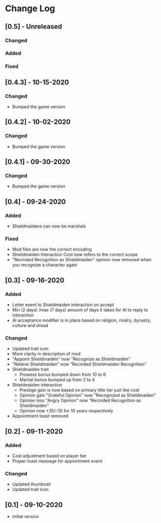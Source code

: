 # Change Log

## [0.5] - Unreleased
### Changed

### Added

### Fixed

## [0.4.3] - 10-15-2020
### Changed
- Bumped the game version

## [0.4.2] - 10-02-2020
### Changed
- Bumped the game version

## [0.4.1] - 09-30-2020
### Changed
- Bumped the game version

## [0.4] - 09-24-2020
### Added
- Shieldmaidens can now be marshals

### Fixed
- Mod files are now the correct encoding
- Shieldmaiden Interaction Cost now refers to the correct scope
- "Recinded Recognition as Shieldmaiden" opinion now removed when you recognize a character again

## [0.3] - 09-16-2020
### Added
- Letter event to Shieldmaiden interaction on accept
- Min (2 days) /max (7 days) amount of days it takes for AI to reply to interaction
- AI acceptance modifier is in place based on religion, rivalry, dynasty, culture and dread

### Changed
- Updated trait icon
- More clarity in description of mod
- "Appoint Shieldmaiden" now "Recognize as Shieldmaiden"
- "Relieve Shieldmaiden" now "Recinded Shieldmaiden Recognition"
- Shieldmaiden trait
    - Prowess bonus bumped down from 10 to 6
    - Martial bonus bumped up from 2 to 4
- Shieldmaiden interaction
    - Prestige gain is now based on primary title tier just like cost
    - Opinion gain "Grateful Opinion" now "Recognized as Shieldmaiden"
    - Opinion loss "Angry Opinion" now "Recinded Recognition as Shieldmaiden"
    - Opinion now +35/-35 for 10 years respectively
- Appointment toast removed

## [0.2] - 09-11-2020
### Added
- Cost adjustment based on player tier
- Proper toast message for appointment event

### Changed
- Updated thumbnail
- Updated trait icon

## [0.1] - 09-10-2020
- Initial version